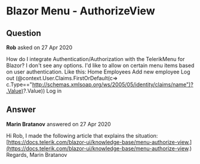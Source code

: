 # Blazor Menu - AuthorizeView

## Question

**Rob** asked on 27 Apr 2020

How do I integrate Authentication/Authorization with the TelerikMenu for Blazor? I don't see any options. I'd like to allow on certain menu items based on user authentication. Like this: <AuthorizeView> <Authorized> <NavLink class="list-group-item list-group-item-action bg-light" href="/" Match="NavLinkMatch.All"> <span class="oi oi-home" aria-hidden="true"></span> Home </NavLink> <NavLink class="list-group-item list-group-item-action bg-light" href="/employeeoverview"> <span class="oi oi-list-rich" aria-hidden="true"></span> Employees </NavLink> <NavLink class="list-group-item list-group-item-action bg-light" href="/employeeedit"> <span class="oi oi-list-rich" aria-hidden="true"></span> Add new employee </NavLink> <NavLink class="list-group-item list-group-item-action bg-light" href="Logout"> <span class="oi oi-list-rich" aria-hidden="true"></span> Log out (@context.User.Claims.FirstOrDefault(c=> c.Type=="[http://schemas.xmlsoap.org/ws/2005/05/identity/claims/name")?.Value)](http://schemas.xmlsoap.org/ws/2005/05/identity/claims/name")?.Value)) </NavLink> </Authorized> <NotAuthorized> <NavLink class="list-group-item list-group-item-action bg-light" href="Login"> <span class="oi oi-list-rich" aria-hidden="true"></span> Log in </NavLink> </NotAuthorized> </AuthorizeView>

## Answer

**Marin Bratanov** answered on 27 Apr 2020

Hi Rob, I made the following article that explains the situation: [https://docs.telerik.com/blazor-ui/knowledge-base/menu-authorize-view.](https://docs.telerik.com/blazor-ui/knowledge-base/menu-authorize-view.) Regards, Marin Bratanov
